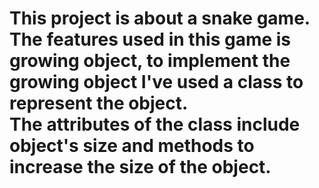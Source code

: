 # This project is about a snake game. <br> The features used in this game is growing object, to implement the growing object I've used a class to represent the object. <br> The attributes of the class include object's size and methods to increase the size of the object.